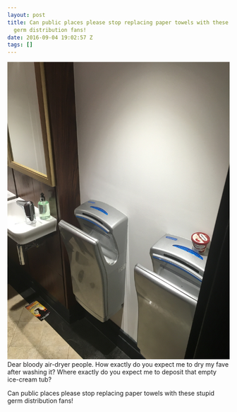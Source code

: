 ```yaml
---
layout: post
title: Can public places please stop replacing paper towels with these stupid
  germ distribution fans!
date: 2016-09-04 19:02:57 Z
tags: []
---
```

![](/media/2016/09/149942604874.jpg)
Dear bloody air-dryer people. How exactly do you expect me to dry my fave after washing it? Where exactly do you expect me to deposit that empty ice-cream tub?

Can public places please stop replacing paper towels with these stupid germ distribution fans!
